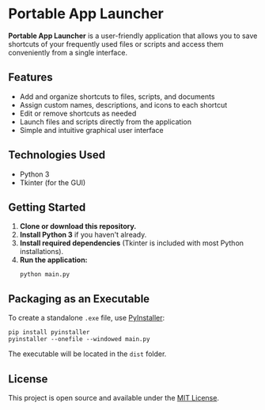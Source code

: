 # Portable App Launcher

**Portable App Launcher** is a user-friendly application that allows you to save shortcuts of your frequently used files or scripts and access them conveniently from a single interface.

## Features

- Add and organize shortcuts to files, scripts, and documents
- Assign custom names, descriptions, and icons to each shortcut
- Edit or remove shortcuts as needed
- Launch files and scripts directly from the application
- Simple and intuitive graphical user interface

## Technologies Used

- Python 3
- Tkinter (for the GUI)

## Getting Started

1. **Clone or download this repository.**
2. **Install Python 3** if you haven't already.
3. **Install required dependencies** (Tkinter is included with most Python installations).
4. **Run the application:**
   ```
   python main.py
   ```

## Packaging as an Executable

To create a standalone `.exe` file, use [PyInstaller](https://pyinstaller.org/):

```
pip install pyinstaller
pyinstaller --onefile --windowed main.py
```

The executable will be located in the `dist` folder.

## License

This project is open source and available under the [MIT License](LICENSE).